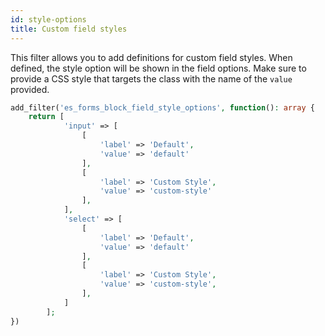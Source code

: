 ```yaml
---
id: style-options
title: Custom field styles
---
```


This filter allows you to add definitions for custom field styles. When defined, the style option will be shown in the field options. Make sure to provide a CSS style that targets the class with the name of the `value` provided.

```php
add_filter('es_forms_block_field_style_options', function(): array {
	return [
			'input' => [
				[
					'label' => 'Default',
					'value' => 'default'
				],
				[
					'label' => 'Custom Style',
					'value' => 'custom-style'
				],
			],
			'select' => [
				[
					'label' => 'Default',
					'value' => 'default'
				],
				[
					'label' => 'Custom Style',
					'value' => 'custom-style',
				],
			]
		];
})
```
